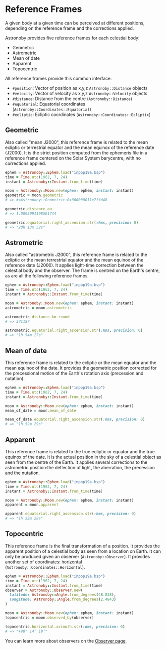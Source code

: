 # Reference Frames

A given body at a given time can be perceived at different positions, depending
on the reference frame and the corrections applied.

Astronoby provides five reference frames for each celestial body:

* Geometric
* Astrometric
* Mean of date
* Apparent
* Topocentric

All reference frames provide this common interface:

* `#position`: Vector of position as x,y,z `Astronoby::Distance` objects
* `#velocity`: Vector of velocity as x,y,z `Astronoby::Velocity` objects
* `#distance`: Distance from the centre (`Astronoby::Distance`)
* `#equatorial`: Equatorial coordinates (`Astronoby::Coordinates::Equatorial`)
* `#ecliptic`: Ecliptic coordinates (`Astronoby::Coordinates::Ecliptic`)

## Geometric

Also called "mean J2000", this reference frame is related to the mean ecliptic
or terrestrial equator and the mean equinox of the reference date (J2000). It is
the strict position computed from the ephemeris file in a reference frame
centered on the Solar System barycentre, with no corrections applied.

```rb
ephem = Astronoby::Ephem.load("inpop19a.bsp")
time = Time.utc(1962, 7, 24)
instant = Astronoby::Instant.from_time(time)

moon = Astronoby::Moon.new(ephem: ephem, instant: instant)
geometric = moon.geometric
# => #<Astronoby::Geometric:0x000000011e7ffd40

geometric.distance.au
# => 1.0095091198501744

geometric.equatorial.right_ascension.str(:hms, precision: 0)
# => "20h 13m 52s"
```

## Astrometric

Also called "astrometric J2000", this reference frame is related to the ecliptic
or the mean terrestrial equator and the mean equinox of the reference date
(J2000). It applies light-time correction between the celestial body and the
observer. The frame is centred on the Earth's centre, as are all the following
reference frames.

```rb
ephem = Astronoby::Ephem.load("inpop19a.bsp")
time = Time.utc(1962, 7, 24)
instant = Astronoby::Instant.from_time(time)

moon = Astronoby::Moon.new(ephem: ephem, instant: instant)
astrometric = moon.astrometric

astrometric.distance.km.round
# => 371187

astrometric.equatorial.right_ascension.str(:hms, precision: 0)
# => "1h 54m 27s"
```

## Mean of date

This reference frame is related to the ecliptic or the mean equator and the mean
equinox of the date. It provides the geometric position corrected for the
precessional motion of the Earth's rotation axis (precession and nutation).


```rb
ephem = Astronoby::Ephem.load("inpop19a.bsp")
time = Time.utc(1962, 7, 24)
instant = Astronoby::Instant.from_time(time)

moon = Astronoby::Moon.new(ephem: ephem, instant: instant)
mean_of_date = moon.mean_of_date

mean_of_date.equatorial.right_ascension.str(:hms, precision: 0)
# => "1h 52m 29s"
```

## Apparent

This reference frame is related to the true ecliptic or equator and the true
equinox of the date. It is the actual position in the sky of a celestial object
as seen from the centre of the Earth. It applies several corrections to the
astrometric position:the deflection of light, the aberration, the precession and
the nutation.

```rb
ephem = Astronoby::Ephem.load("inpop19a.bsp")
time = Time.utc(1962, 7, 24)
instant = Astronoby::Instant.from_time(time)

moon = Astronoby::Moon.new(ephem: ephem, instant: instant)
apparent = moon.apparent

apparent.equatorial.right_ascension.str(:hms, precision: 0)
# => "1h 52m 28s"
```

## Topocentric

This reference frame is the final transformation of a position. It provides the
apparent position of a celestial body as seen from a location on Earth. It can
only be produced given an observer (`Astronoby::Observer`). It provides another
set of coordinates: horizontal (`Astronoby::Coordinates::Horizontal`).

```rb
ephem = Astronoby::Ephem.load("inpop19a.bsp")
time = Time.utc(1962, 7, 24)
instant = Astronoby::Instant.from_time(time)
observer = Astronoby::Observer.new(
  latitude: Astronoby::Angle.from_degrees(48.838),
  longitude: Astronoby::Angle.from_degrees(2.4843)
)

moon = Astronoby::Moon.new(ephem: ephem, instant: instant)
topocentric = moon.observed_by(observer)

topocentric.horizontal.azimuth.str(:dms, precision: 0)
# => "+90° 14′ 19″"
```

You can learn more about observers on the [Observer page].

[Observer page]: observer.md
